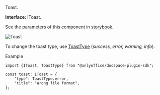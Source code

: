 Toast.

**Interface**: IToast.

See the parameters of this component in [storybook](https://storybook.onlyoffice.io/?path=/docs/components-toast--docs).

![Toast](/docspace/toast.png)

To change the toast type, use [ToastType](https://github.com/ONLYOFFICE/docspace-plugin-sdk/blob/master/src/interfaces/components/IToast.ts) (*success, error, warning, info*).

Example

```
import {IToast, ToastType} from "@onlyoffice/docspace-plugin-sdk";

const toast: IToast = {
    "type": ToastType.error,
    "title": "Wrong file format",
};
```
